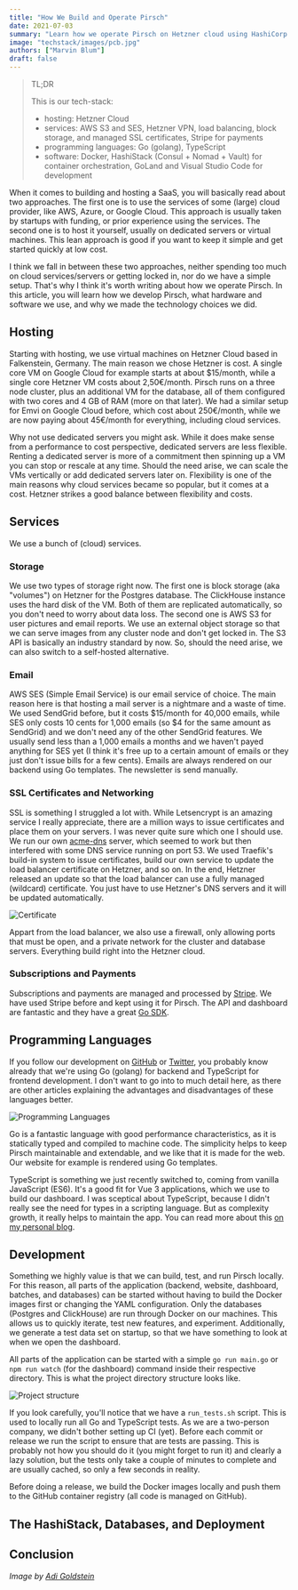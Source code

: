 ```yaml
---
title: "How We Build and Operate Pirsch"
date: 2021-07-03
summary: "Learn how we operate Pirsch on Hetzner cloud using HashiCorp Nomad, Traefik, Letsencrypt and more."
image: "techstack/images/pcb.jpg"
authors: ["Marvin Blum"]
draft: false
---
```


> TL;DR
>
> This is our tech-stack:
> * hosting: Hetzner Cloud
> * services: AWS S3 and SES, Hetzner VPN, load balancing, block storage, and managed SSL certificates, Stripe for payments
> * programming languages: Go (golang), TypeScript
> * software: Docker, HashiStack (Consul + Nomad + Vault) for container orchestration, GoLand and Visual Studio Code for development

When it comes to building and hosting a SaaS, you will basically read about two approaches. The first one is to use the services of some (large) cloud provider, like AWS, Azure, or Google Cloud. This approach is usually taken by startups with funding, or prior experience using the services. The second one is to host it yourself, usually on dedicated servers or virtual machines. This lean approach is good if you want to keep it simple and get started quickly at low cost.

I think we fall in between these two approaches, neither spending too much on cloud services/servers or getting locked in, nor do we have a simple setup. That's why I think it's worth writing about how we operate Pirsch. In this article, you will learn how we develop Pirsch, what hardware and software we use, and why we made the technology choices we did.

## Hosting

Starting with hosting, we use virtual machines on Hetzner Cloud based in Falkenstein, Germany. The main reason we chose Hetzner is cost. A single core VM on Google Cloud for example starts at about $15/month, while a single core Hetzner VM costs about 2,50€/month. Pirsch runs on a three node cluster, plus an additional VM for the database, all of them configured with two cores and 4 GB of RAM (more on that later). We had a similar setup for Emvi on Google Cloud before, which cost about 250€/month, while we are now paying about 45€/month for everything, including cloud services.

Why not use dedicated servers you might ask. While it does make sense from a performance to cost perspective, dedicated servers are less flexible. Renting a dedicated server is more of a commitment then spinning up a VM you can stop or rescale at any time. Should the need arise, we can scale the VMs vertically or add dedicated servers later on. Flexibility is one of the main reasons why cloud services became so popular, but it comes at a cost. Hetzner strikes a good balance between flexibility and costs.

## Services

We use a bunch of (cloud) services.

### Storage

We use two types of storage right now. The first one is block storage (aka "volumes") on Hetzner for the Postgres database. The ClickHouse instance uses the hard disk of the VM. Both of them are replicated automatically, so you don't need to worry about data loss. The second one is AWS S3 for user pictures and email reports. We use an external object storage so that we can serve images from any cluster node and don't get locked in. The S3 API is basically an industry standard by now. So, should the need arise, we can also switch to a self-hosted alternative.

### Email

AWS SES (Simple Email Service) is our email service of choice. The main reason here is that hosting a mail server is a nightmare and a waste of time. We used SendGrid before, but it costs $15/month for 40,000 emails, while SES only costs 10 cents for 1,000 emails (so $4 for the same amount as SendGrid) and we don't need any of the other SendGrid features. We usually send less than a 1,000 emails a months and we haven't payed anything for SES yet (I think it's free up to a certain amount of emails or they just don't issue bills for a few cents). Emails are always rendered on our backend using Go templates. The newsletter is send manually.

### SSL Certificates and Networking

SSL is something I struggled a lot with. While Letsencrypt is an amazing service I really appreciate, there are a million ways to issue certificates and place them on your servers. I was never quite sure which one I should use. We run our own [acme-dns](https://github.com/joohoi/acme-dns) server, which seemed to work but then interfered with some DNS service running on port 53. We used Traefik's build-in system to issue certificates, build our own service to update the load balancer certificate on Hetzner, and so on. In the end, Hetzner released an update so that the load balancer can use a fully managed (wildcard) certificate. You just have to use Hetzner's DNS servers and it will be updated automatically.

![Certificate](posts/techstack/certificate.png)

Appart from the load balancer, we also use a firewall, only allowing ports that must be open, and a private network for the cluster and database servers. Everything build right into the Hetzner cloud.

### Subscriptions and Payments

Subscriptions and payments are managed and processed by [Stripe](https://stripe.com/). We have used Stripe before and kept using it for Pirsch. The API and dashboard are fantastic and they have a great [Go SDK](https://github.com/stripe/stripe-go).

## Programming Languages

If you follow our development on [GitHub](https://github.com/pirsch-analytics) or [Twitter](https://twitter.com/PirschAnalytics), you probably know already that we're using Go (golang) for backend and TypeScript for frontend development. I don't want to go into to much detail here, as there are other articles explaining the advantages and disadvantages of these languages better.

![Programming Languages](posts/techstack/programming-languages.png)

Go is a fantastic language with good performance characteristics, as it is statically typed and compiled to machine code. The simplicity helps to keep Pirsch maintainable and extendable, and we like that it is made for the web. Our website for example is rendered using Go templates.

TypeScript is something we just recently switched to, coming from vanilla JavaScript (ES6). It's a good fit for Vue 3 applications, which we use to build our dashboard. I was sceptical about TypeScript, because I didn't really see the need for types in a scripting language. But as complexity growth, it really helps to maintain the app. You can read more about this [on my personal blog](https://marvinblum.de/blog/my-experience-with-vue-3-and-typescript-so-far-bZ1DQzJdjK).

## Development

Something we highly value is that we can build, test, and run Pirsch locally. For this reason, all parts of the application (backend, website, dashboard, batches, and databases) can be started without having to build the Docker images first or changing the YAML configuration. Only the databases (Postgres and ClickHouse) are run through Docker on our machines. This allows us to quickly iterate, test new features, and experiment. Additionally, we generate a test data set on startup, so that we have something to look at when we open the dashboard.

All parts of the application can be started with a simple `go run main.go` or `npm run watch` (for the dashboard) command inside their respective directory. This is what the project directory structure looks like.

![Project structure](posts/techstack/structure.png)

If you look carefully, you'll notice that we have a `run_tests.sh` script. This is used to locally run all Go and TypeScript tests. As we are a two-person company, we didn't bother setting up CI (yet). Before each commit or release we run the script to ensure that are tests are passing. This is probably not how you should do it (you might forget to run it) and clearly a lazy solution, but the tests only take a couple of minutes to complete and are usually cached, so only a few seconds in reality.

Before doing a release, we build the Docker images locally and push them to the GitHub container registry (all code is managed on GitHub).

## The HashiStack, Databases, and Deployment

## Conclusion

*Image by [Adi Goldstein](https://unsplash.com/photos/EUsVwEOsblE)*
